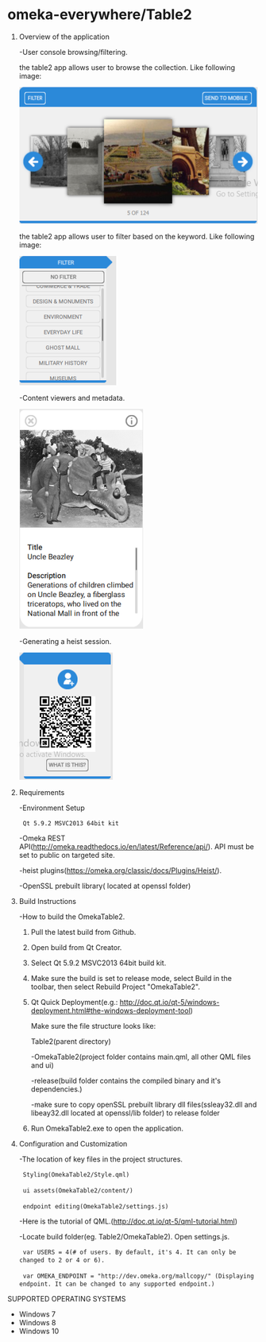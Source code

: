 # omeka-everywhere/Table2

1. Overview of the application

	-User console browsing/filtering.
	
	the table2 app allows user to browse the collection. Like following image:

	![browsing](OmekaTable2/content/readme/browse.PNG)

	the table2 app allows user to filter based on the keyword. Like following image:

	![](OmekaTable2/content/readme/filter.PNG)
		
	-Content viewers and metadata.
	
	![](OmekaTable2/content/readme/detail.PNG)
		
	-Generating a heist session.
	
	![](OmekaTable2/content/readme/pairing.PNG)

2. Requirements

	-Environment Setup
	
	 	Qt 5.9.2 MSVC2013 64bit kit
	 
	-Omeka REST API(http://omeka.readthedocs.io/en/latest/Reference/api/). API must be set to public on targeted site.
	
	-heist plugins(https://omeka.org/classic/docs/Plugins/Heist/).
	
	-OpenSSL prebuilt library( located at openssl folder)

3. Build Instructions

	-How to build the OmekaTable2.
	1. Pull the latest build from Github.
	2. Open build from Qt Creator.
	3. Select Qt 5.9.2 MSVC2013 64bit build kit.
	4. Make sure the build is set to release mode, select Build in the toolbar, then select Rebuild Project "OmekaTable2".
	5. Qt Quick Deployment(e.g.: http://doc.qt.io/qt-5/windows-deployment.html#the-windows-deployment-tool)
	
	   Make sure the file structure looks like:
	
		Table2(parent directory)

		-OmekaTable2(project folder contains main.qml, all other QML files and ui)

		-release(build folder contains the compiled binary and it's dependencies.)
		
		-make sure to copy openSSL prebuilt library dll files(ssleay32.dll and libeay32.dll located at openssl/lib folder) to release folder
	
	6. Run OmekaTable2.exe to open the application.

	
4. Configuration and Customization
	
	-The location of key files in the project structures.
	
		Styling(OmekaTable2/Style.qml)

		ui assets(OmekaTable2/content/)

		endpoint editing(OmekaTable2/settings.js)
	
	-Here is the tutorial of QML.(http://doc.qt.io/qt-5/qml-tutorial.html)
		
	-Locate build folder(eg. Table2/OmekaTable2). Open settings.js. 

		var USERS = 4(# of users. By default, it's 4. It can only be changed to 2 or 4 or 6).

		var OMEKA_ENDPOINT = "http://dev.omeka.org/mallcopy/" (Displaying endpoint. It can be changed to any supported endpoint.)


		
SUPPORTED OPERATING SYSTEMS
- Windows 7
- Windows 8
- Windows 10
